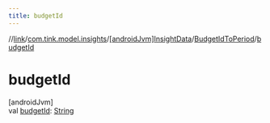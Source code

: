 ```yaml
---
title: budgetId
---
```

//[link](../../../../index.html)/[com.tink.model.insights](../../index.html)/[[androidJvm]InsightData](../index.html)/[BudgetIdToPeriod](index.html)/[budgetId](budget-id.html)



# budgetId



[androidJvm]\
val [budgetId](budget-id.html): [String](https://kotlinlang.org/api/latest/jvm/stdlib/kotlin/-string/index.html)




